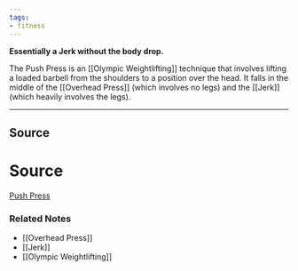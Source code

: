 ```yaml
---
tags:
- fitness
---
```

**Essentially a Jerk without the body drop.**

The Push Press is an [[Olympic Weightlifting]] technique that involves lifting a loaded barbell from the shoulders to a position over the head. It falls in the middle of the [[Overhead Press]] (which involves no legs) and the [[Jerk]] (which heavily involves the legs).

---

## Source

# Source

[Push Press](https://exrx.net/WeightExercises/OlympicLifts/PushPress)

### Related Notes
- [[Overhead Press]] 
- [[Jerk]] 
- [[Olympic Weightlifting]]